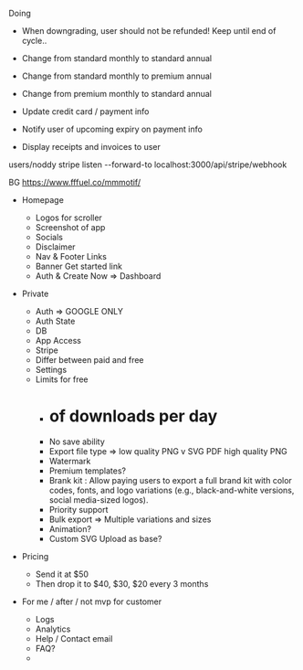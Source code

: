 Doing

- When downgrading, user should not be refunded! Keep until end of cycle..
- Change from standard monthly to standard annual
- Change from standard monthly to premium annual
- Change from premium monthly to standard annual

- Update credit card / payment info

- Notify user of upcoming expiry on payment info

- Display receipts and invoices to user


users/noddy
stripe listen --forward-to localhost:3000/api/stripe/webhook

BG https://www.fffuel.co/mmmotif/


- Homepage
  - Logos for scroller
  - Screenshot of app
  - Socials
  - Disclaimer
  - Nav & Footer Links
  - Banner Get started link
  - Auth & Create Now => Dashboard

- Private
  - Auth => GOOGLE ONLY
  - Auth State
  - DB
  - App Access
  - Stripe
  - Differ between paid and free
  - Settings
  - Limits for free
    - # of downloads per day
    - No save ability
    - Export file type => low quality PNG v SVG PDF high quality PNG
    - Watermark
    - Premium templates?
    - Brank kit : Allow paying users to export a full brand kit with color codes, fonts, and logo variations (e.g., black-and-white versions, social media-sized logos).
    - Priority support
    - Bulk export => Multiple variations and sizes
    - Animation?
    - Custom SVG Upload as base?

- Pricing
  - Send it at $50
  - Then drop it to $40, $30, $20 every 3 months

- For me / after / not mvp for customer
  - Logs
  - Analytics
  - Help / Contact email
  - FAQ?
  -